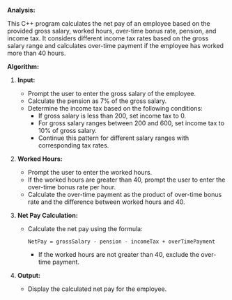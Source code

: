 **Analysis:**

This C++ program calculates the net pay of an employee based on the provided gross salary, worked hours, over-time bonus rate, pension, and income tax. It considers different income tax rates based on the gross salary range and calculates over-time payment if the employee has worked more than 40 hours.

**Algorithm:**

1. **Input:**
   - Prompt the user to enter the gross salary of the employee.
   - Calculate the pension as 7% of the gross salary.
   - Determine the income tax based on the following conditions:
      - If gross salary is less than 200, set income tax to 0.
      - For gross salary ranges between 200 and 600, set income tax to 10% of gross salary.
      - Continue this pattern for different salary ranges with corresponding tax rates.

2. **Worked Hours:**
   - Prompt the user to enter the worked hours.
   - If the worked hours are greater than 40, prompt the user to enter the over-time bonus rate per hour.
   - Calculate the over-time payment as the product of over-time bonus rate and the difference between worked hours and 40.

3. **Net Pay Calculation:**
   - Calculate the net pay using the formula:
     ```
     NetPay = grossSalary - pension - incomeTax + overTimePayment
     ```
     - If the worked hours are not greater than 40, exclude the over-time payment.

4. **Output:**
   - Display the calculated net pay for the employee.

